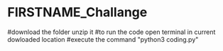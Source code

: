 # FIRSTNAME_Challange
#download the folder unzip it
#to run the code open terminal in current dowloaded location
#execute the command  "python3 coding.py"